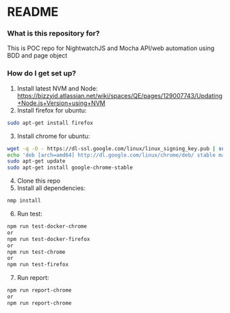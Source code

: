 # README #

### What is this repository for? ###

This is POC repo for NightwatchJS and Mocha API/web automation using BDD and page object

### How do I get set up? ###

 1. Install latest NVM and Node: https://bizzyid.atlassian.net/wiki/spaces/QE/pages/129007743/Updating+Node.js+Version+using+NVM
 2. Install firefox for ubuntu:
```sh
sudo apt-get install firefox
```
 3. Install chrome for ubuntu:
```sh
wget -q -O - https://dl-ssl.google.com/linux/linux_signing_key.pub | sudo apt-key add -
echo 'deb [arch=amd64] http://dl.google.com/linux/chrome/deb/ stable main' | sudo tee /etc/apt/sources.list.d/google-chrome.list
sudo apt-get update
sudo apt-get install google-chrome-stable
```
 4. Clone this repo
 5. Install all dependencies:
```sh
nmp install
```
 6. Run test:
```sh
npm run test-docker-chrome
or
npm run test-docker-firefox
or
npm run test-chrome
or
npm run test-firefox
```
 7. Run report:
```sh
npm run report-chrome
or
npm run report-chrome
```
